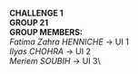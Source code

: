 **CHALLENGE 1** \
**GROUP 21**\
**GROUP MEMBERS:**\
*Fatima Zahra HENNICHE* -> UI 1\
*Ilyas CHOHRA* -> UI 2\
*Meriem SOUBIH* -> UI 3\
